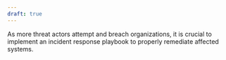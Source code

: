 ```yaml
---
draft: true
---
```

As more threat actors attempt and breach organizations, it is crucial to implement an incident response playbook to properly remediate affected systems. 